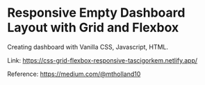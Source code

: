 # Responsive Empty Dashboard Layout with Grid and Flexbox

Creating dashboard with Vanilla CSS, Javascript, HTML.

Link: https://css-grid-flexbox-responsive-tascigorkem.netlify.app/

Reference: 
https://medium.com/@mtholland10
